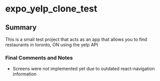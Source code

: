 # expo_yelp_clone_test

## Summary
This is a small test project that acts as an app that allows you to find restaurants in toronto, ON using the yelp API

### Final Comments and Notes
- Screens were not implemented yet due to outdated react-navigation information
